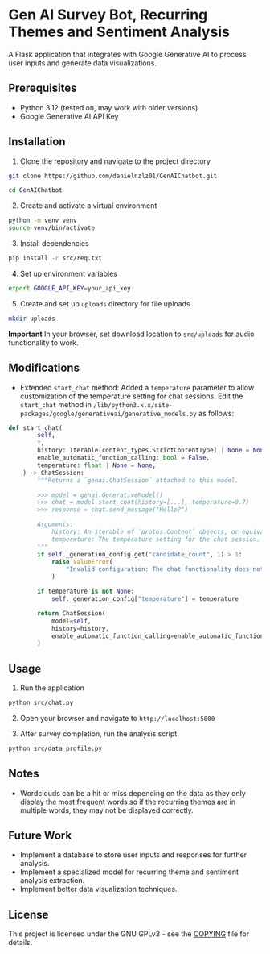 # Gen AI Survey Bot, Recurring Themes and Sentiment Analysis

A Flask application that integrates with Google Generative AI to process user inputs and generate data visualizations.

## Prerequisites

- Python 3.12 (tested on, may work with older versions)
- Google Generative AI API Key

## Installation

1. Clone the repository and navigate to the project directory

```bash
git clone https://github.com/danielnzlz01/GenAIChatbot.git
```

```bash
cd GenAIChatbot
```

2. Create and activate a virtual environment

```bash
python -m venv venv
source venv/bin/activate
```

3. Install dependencies

```bash
pip install -r src/req.txt
```

4. Set up environment variables

```bash
export GOOGLE_API_KEY=your_api_key
```

5. Create and set up `uploads` directory for file uploads

```bash 
mkdir uploads
```

**Important** In your browser, set download location to `src/uploads` for audio functionality to work.

## Modifications 

- Extended `start_chat` method: Added a `temperature` parameter to allow customization of the temperature setting for chat sessions. Edit the `start_chat` method in `/lib/python3.x.x/site-packages/google/generativeai/generative_models.py` as follows:

```python
def start_chat(
        self,
        *,
        history: Iterable[content_types.StrictContentType] | None = None,
        enable_automatic_function_calling: bool = False,
        temperature: float | None = None,
    ) -> ChatSession:
        """Returns a `genai.ChatSession` attached to this model.

        >>> model = genai.GenerativeModel()
        >>> chat = model.start_chat(history=[...], temperature=0.7)
        >>> response = chat.send_message("Hello?")

        Arguments:
            history: An iterable of `protos.Content` objects, or equivalents to initialize the session.
            temperature: The temperature setting for the chat session.
        """
        if self._generation_config.get("candidate_count", 1) > 1:
            raise ValueError(
                "Invalid configuration: The chat functionality does not support `candidate_count` greater than 1."
            )

        if temperature is not None:
            self._generation_config["temperature"] = temperature

        return ChatSession(
            model=self,
            history=history,
            enable_automatic_function_calling=enable_automatic_function_calling,
        )
```

## Usage

1. Run the application

```bash
python src/chat.py
```

2. Open your browser and navigate to `http://localhost:5000`

3. After survey completion, run the analysis script

```bash
python src/data_profile.py
```

## Notes

- Wordclouds can be a hit or miss depending on the data as they only display the most frequent words so if the recurring themes are in multiple words, they may not be displayed correctly.

## Future Work

- Implement a database to store user inputs and responses for further analysis.
- Implement a specialized model for recurring theme and sentiment analysis extraction.
- Implement better data visualization techniques.

## License

This project is licensed under the GNU GPLv3 - see the [COPYING](COPYING) file for details.

